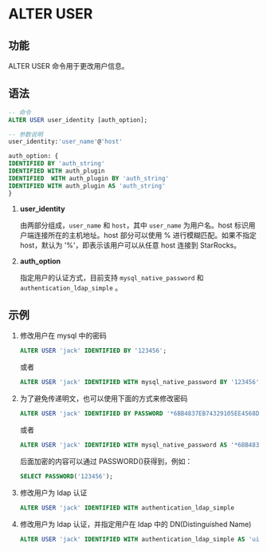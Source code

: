 # ALTER USER

## 功能

ALTER USER 命令用于更改用户信息。

## 语法

```SQL
-- 命令
ALTER USER user_identity [auth_option];

-- 参数说明
user_identity:'user_name'@'host'

auth_option: {
IDENTIFIED BY 'auth_string'
IDENTIFIED WITH auth_plugin
IDENTIFIED  WITH auth_plugin BY 'auth_string'
IDENTIFIED WITH auth_plugin AS 'auth_string'
}
```

1. **user_identity**

    由两部分组成，`user_name` 和 `host`，其中 `user_name` 为用户名。host 标识用户端连接所在的主机地址。host 部分可以使用 % 进行模糊匹配。如果不指定 host，默认为 '%'，即表示该用户可以从任意 host 连接到 StarRocks。

2. **auth_option**

    指定用户的认证方式，目前支持 `mysql_native_password` 和 `authentication_ldap_simple` 。

## 示例

1. 修改用户在 mysql 中的密码

    ```sql
    ALTER USER 'jack' IDENTIFIED BY '123456';
    ```

    或者

    ```sql
    ALTER USER 'jack' IDENTIFIED WITH mysql_native_password BY '123456';
    ```

2. 为了避免传递明文，也可以使用下面的方式来修改密码

    ```SQL
    ALTER USER 'jack' IDENTIFIED BY PASSWORD '*6BB4837EB74329105EE4568DDA7DC67ED2CA2AD9';
    ```

    或者

    ```SQL
    ALTER USER 'jack' IDENTIFIED WITH mysql_native_password AS '*6BB4837EB74329105EE4568DDA7DC67ED2CA2AD9';
    ```

    后面加密的内容可以通过 PASSWORD()获得到，例如：

    ```sql
    SELECT PASSWORD('123456');
    ```

3. 修改用户为 ldap 认证

    ```SQL
    ALTER USER 'jack' IDENTIFIED WITH authentication_ldap_simple
    ```

4. 修改用户为 ldap 认证，并指定用户在 ldap 中的 DN(Distinguished Name)

    ```SQL
    ALTER USER 'jack' IDENTIFIED WITH authentication_ldap_simple AS 'uid=jack,ou=company,dc=example,dc=com'
    ```
